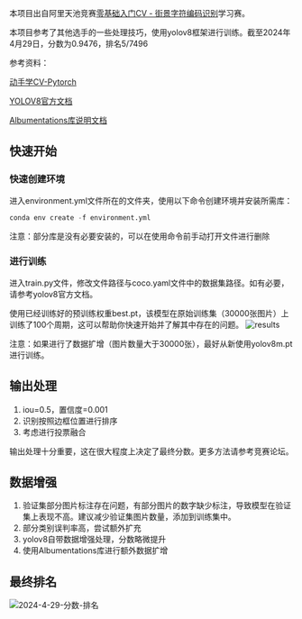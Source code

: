 本项目出自阿里天池竞赛[零基础入门CV - 街景字符编码识别](https://tianchi.aliyun.com/competition/entrance/531795/information)学习赛。

本项目参考了其他选手的一些处理技巧，使用yolov8框架进行训练。截至2024年4月29日，分数为0.9476，排名5/7496

参考资料：

[动手学CV-Pytorch](https://datawhalechina.github.io/dive-into-cv-pytorch/#/?id=dive-into-cv-pytorch)

[YOLOV8官方文档](https://docs.ultralytics.com/)

[Albumentations库说明文档](https://albumentations.ai/docs/)



## 快速开始

### 快速创建环境

进入environment.yml文件所在的文件夹，使用以下命令创建环境并安装所需库：

```python
conda env create -f environment.yml
```

注意：部分库是没有必要安装的，可以在使用命令前手动打开文件进行删除

### 进行训练

进入train.py文件，修改文件路径与coco.yaml文件中的数据集路径。如有必要，请参考yolov8官方文档。

使用已经训练好的预训练权重best.pt，该模型在原始训练集（30000张图片）上训练了100个周期，这可以帮助你快速开始并了解其中存在的问题。
![results](https://github.com/shenmi175/SVHN-TianChi/assets/102409368/48b5daf7-0800-497d-8ba8-32f226da2e3a)

注意：如果进行了数据扩增（图片数量大于30000张），最好从新使用yolov8m.pt进行训练。


## 输出处理
1. iou=0.5，置信度=0.001
2. 识别按照边框位置进行排序
3. 考虑进行投票融合

输出处理十分重要，这在很大程度上决定了最终分数。更多方法请参考竞赛论坛。

## 数据增强
1. 验证集部分图片标注存在问题，有部分图片的数字缺少标注，导致模型在验证集上表现不高。建议减少验证集图片数量，添加到训练集中。
2. 部分类别误判率高，尝试额外扩充
3. yolov8自带数据增强处理，分数略微提升
4. 使用Albumentations库进行额外数据扩增



## 最终排名
![2024-4-29-分数-排名](https://github.com/shenmi175/SVHN-TianChi/assets/102409368/52eb72a2-a9a6-4e27-a9bd-c9fac2789cde)


